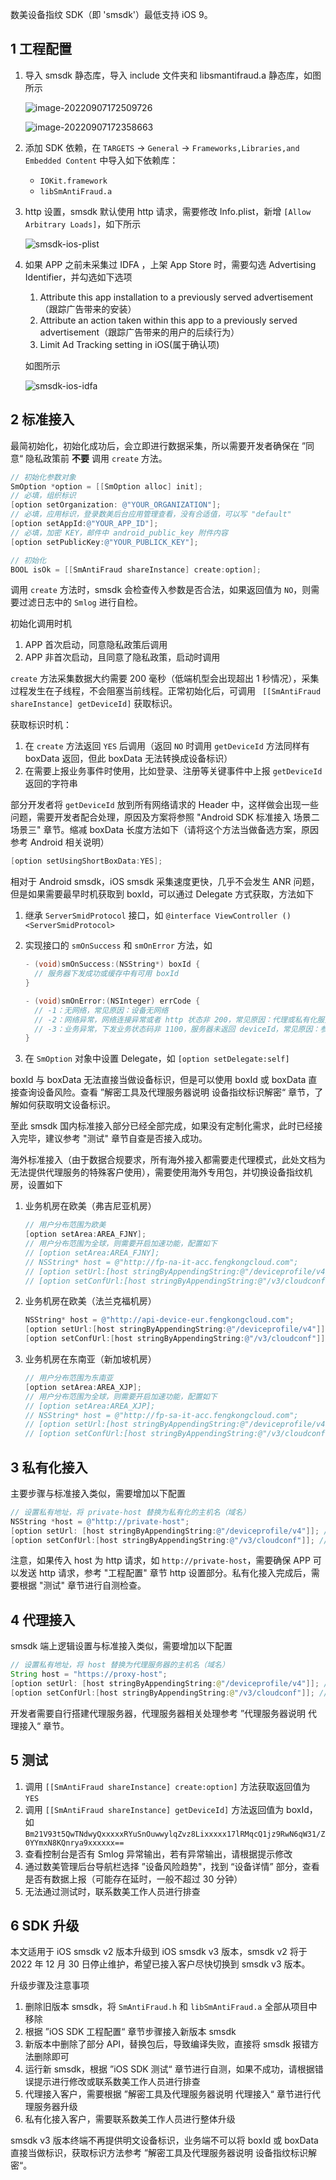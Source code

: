 数美设备指纹 SDK（即 'smsdk'）最低支持 iOS 9。

## 1 工程配置

1. 导入 smsdk 静态库，导入 include 文件夹和 libsmantifraud.a 静态库，如图所示

   ![image-20220907172509726](./res/image-20220907172509726.png)

   ![image-20220907172358663](./res/image-20220907172358663.png)

   

2. 添加 SDK 依赖，在 `TARGETS` -> `General` -> `Frameworks,Libraries,and Embedded Content` 中导入如下依赖库：

   - `IOKit.framework`
   - `libSmAntiFraud.a`

3. http 设置，smsdk 默认使用 http 请求，需要修改 Info.plist，新增 `[Allow Arbitrary Loads]`，如下所示

   ![smsdk-ios-plist](./res/smsdk-ios-plist.png)

4. 如果 APP 之前未采集过 IDFA ，上架 App Store 时，需要勾选 Advertising Identifier，并勾选如下选项

   1. Attribute this app installation to a previously served advertisement（跟踪广告带来的安装）
   2. Attribute an action taken within this app to a previously served advertisement（跟踪广告带来的用户的后续行为）
   3. Limit Ad Tracking setting in iOS(属于确认项)

   如图所示

   ![smsdk-ios-idfa](./res/smsdk-ios-idfa.png)

## 2 标准接入

最简初始化，初始化成功后，会立即进行数据采集，所以需要开发者确保在 ”同意“ 隐私政策前 **不要** 调用 `create` 方法。

```objective-c
// 初始化参数对象
SmOption *option = [[SmOption alloc] init];
// 必填，组织标识
[option setOrganization: @"YOUR_ORGANIZATION"];
// 必填，应用标识，登录数美后台应用管理查看，没有合适值，可以写 "default"
[option setAppId:@"YOUR_APP_ID"];
// 必填，加密 KEY，邮件中 android_public_key 附件内容
[option setPublicKey:@"YOUR_PUBLICK_KEY"];

// 初始化
BOOL isOk = [[SmAntiFraud shareInstance] create:option];
```

调用 `create` 方法时，smsdk 会检查传入参数是否合法，如果返回值为 `NO`，则需要过滤日志中的 `Smlog` 进行自检。

初始化调用时机

1. APP 首次启动，同意隐私政策后调用
2. APP 非首次启动，且同意了隐私政策，启动时调用

`create` 方法采集数据大约需要 200 毫秒（低端机型会出现超出 1 秒情况），采集过程发生在子线程，不会阻塞当前线程。正常初始化后，可调用 ` [[SmAntiFraud shareInstance] getDeviceId]` 获取标识。

获取标识时机：

1. 在 `create` 方法返回 `YES` 后调用（返回 `NO` 时调用 `getDeviceId` 方法同样有 boxData 返回，但此 boxData 无法转换成设备标识）
2. 在需要上报业务事件时使用，比如登录、注册等关键事件中上报 `getDeviceId` 返回的字符串

部分开发者将 `getDeviceId` 放到所有网络请求的 Header 中，这样做会出现一些问题，需要开发者配合处理，原因及方案将参照 "Android SDK 标准接入 场景二 场景三" 章节。缩减 boxData 长度方法如下（请将这个方法当做备选方案，原因参考 Android 相关说明）

```objective-c
[option setUsingShortBoxData:YES];
```

相对于 Android smsdk，iOS smsdk 采集速度更快，几乎不会发生 ANR 问题，但是如果需要最早时机获取到 boxId，可以通过 Delegate 方式获取，方法如下

1. 继承 `ServerSmidProtocol` 接口，如 `@interface ViewController () <ServerSmidProtocol>`

2. 实现接口的 `smOnSuccess` 和 `smOnError` 方法，如

   ```objective-c
   - (void)smOnSuccess:(NSString*) boxId {
     // 服务器下发成功或缓存中有可用 boxId
   }
   
   - (void)smOnError:(NSInteger) errCode {
     // -1：无网络，常见原因：设备无网络
     // -2：网络异常，网络连接异常或者 http 状态非 200，常见原因：代理或私有化服务器配置错误
     // -3：业务异常，下发业务状态码非 1100，服务器未返回 deviceId，常见原因：参数配置错误、qps 超限、服务器异常
   }
   ```

3. 在 `SmOption` 对象中设置 Delegate，如 `[option setDelegate:self]`

boxId 与 boxData 无法直接当做设备标识，但是可以使用 boxId 或 boxData 直接查询设备风险。查看 ”解密工具及代理服务器说明 设备指纹标识解密“ 章节，了解如何获取明文设备标识。

至此 smsdk 国内标准接入部分已经全部完成，如果没有定制化需求，此时已经接入完毕，建议参考 "测试" 章节自查是否接入成功。

海外标准接入（由于数据合规要求，所有海外接入都需要走代理模式，此处文档为无法提供代理服务的特殊客户使用），需要使用海外专用包，并切换设备指纹机房，设置如下

1. 业务机房在欧美（弗吉尼亚机房）

   ```objective-c
   // 用户分布范围为欧美
   [option setArea:AREA_FJNY];
   // 用户分布范围为全球，则需要开启加速功能，配置如下
   // [option setArea:AREA_FJNY];
   // NSString* host = @"http://fp-na-it-acc.fengkongcloud.com";
   // [option setUrl:[host stringByAppendingString:@"/deviceprofile/v4"]];
   // [option setConfUrl:[host stringByAppendingString:@"/v3/cloudconf"]];
   ```

2. 业务机房在欧美（法兰克福机房）

   ```objective-c
   NSString* host = @"http://api-device-eur.fengkongcloud.com";
   [option setUrl:[host stringByAppendingString:@"/deviceprofile/v4"]];
   [option setConfUrl:[host stringByAppendingString:@"/v3/cloudconf"]];
   ```

3. 业务机房在东南亚（新加坡机房）

   ```java
   // 用户分布范围为东南亚
   [option setArea:AREA_XJP];
   // 用户分布范围为全球，则需要开启加速功能，配置如下
   // [option setArea:AREA_XJP];
   // NSString* host = @"http://fp-sa-it-acc.fengkongcloud.com";
   // [option setUrl:[host stringByAppendingString:@"/deviceprofile/v4"]];
   // [option setConfUrl:[host stringByAppendingString:@"/v3/cloudconf"]];
   ```

## 3 私有化接入

主要步骤与标准接入类似，需要增加以下配置

```objective-c
// 设置私有地址，将 private-host 替换为私有化的主机名（域名）
NSString *host = @"http://private-host"; 
[option setUrl: [host stringByAppendingString:@"/deviceprofile/v4"]]; // 示例路径，需要与真实场景一致
[option setConfUrl:[host stringByAppendingString:@"/v3/cloudconf"]]; // 示例路径，需要与真实场景一致
```

注意，如果传入 host 为 http 请求，如 `http://private-host`，需要确保 APP 可以发送 http 请求，参考 "工程配置" 章节 http 设置部分。私有化接入完成后，需要根据 "测试" 章节进行自测检查。

## 4 代理接入

smsdk 端上逻辑设置与标准接入类似，需要增加以下配置

```java
// 设置私有地址，将 host 替换为代理服务器的主机名（域名）
String host = "https://proxy-host";
[option setUrl: [host stringByAppendingString:@"/deviceprofile/v4"]]; // 示例路径，需要与真实场景一致
[option setConfUrl:[host stringByAppendingString:@"/v3/cloudconf"]]; // 示例路径，需要与真实场景一致
```

开发者需要自行搭建代理服务器，代理服务器相关处理参考 ”代理服务器说明 代理接入“ 章节。

## 5 测试

1. 调用 `[[SmAntiFraud shareInstance] create:option]` 方法获取返回值为 `YES`
2. 调用 `[[SmAntiFraud shareInstance] getDeviceId]` 方法返回值为 boxId，如 `Bm21V93t5QwTNdwyQxxxxxRYuSnOuwwylqZvz8Lixxxxx17lRMqcQ1jz9RwN6qW31/Z0YYmxN8KQnrya9xxxxxx==`
3. 查看控制台是否有 Smlog 异常输出，若有异常输出，请根据提示修改
4. 通过数美管理后台导航栏选择 ”设备风险趋势"，找到 “设备详情” 部分，查看是否有数据上报（可能存在延时，一般不超过 30 分钟）
5. 无法通过测试时，联系数美工作人员进行排查

## 6 SDK 升级

本文适用于 iOS smsdk v2 版本升级到 iOS smsdk v3 版本，smsdk v2 将于 2022 年 12 月 30 日停止维护，希望已接入客户尽快切换到 smsdk v3 版本。

升级步骤及注意事项

1. 删除旧版本 smsdk，将 `SmAntiFraud.h` 和 `libSmAntiFraud.a` 全部从项目中移除
2. 根据 ”iOS SDK 工程配置“ 章节步骤接入新版本 smsdk
3. 新版本中删除了部分 API，替换包后，导致编译失败，直接将 smsdk 报错方法删除即可
4. 运行新 smsdk，根据 ”iOS SDK 测试“ 章节进行自测，如果不成功，请根据错误提示进行修改或联系数美工作人员进行排查
5. 代理接入客户，需要根据 ”解密工具及代理服务器说明 代理接入“ 章节进行代理服务器升级
6. 私有化接入客户，需要联系数美工作人员进行整体升级

smsdk v3 版本终端不再提供明文设备标识，业务端不可以将 boxId 或 boxData 直接当做标识，获取标识方法参考 ”解密工具及代理服务器说明 设备指纹标识解密“。
